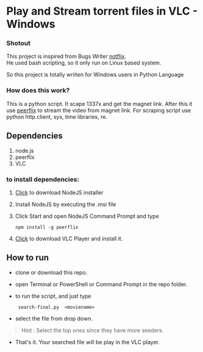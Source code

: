 # Play and Stream torrent files in VLC - Windows 

### Shotout
This project is inspired from Bugs Writer [notflix](https://github.com/bugswriter/notflix).  
He used bash scripting, so it only run on Linux based system. 

So this project is totally wriiten for Windows users in Python Language



### How does this work?

This is a python script. It scape 1337x and get the magnet link.
After this it use [peerflix](https://github.com/mafintosh/peerflix) to stream the video from magnet link.
For scraping script use python http.client, sys, time libraries, re.


## Dependencies

1. node.js
1. peerflix
1. VLC


### to install dependencies:

1.  [Click](https://nodejs.org/dist/v16.15.0/node-v16.15.0-x64.msi) to download NodeJS installer

1.  Install NodeJS by executing the .msi file

1.  Click Start and open NodeJS Command Prompt and type<p>
    ```npm install -g peerflix ```

1.  [Click](https://mirrors.estointernet.in/videolan/vlc/3.0.3/win64/vlc-3.0.3-win64.exe) to download VLC Player and install it.


## How to run

- clone or download this repo. 
- open Terminal or PowerShell or Command Prompt in the repo folder.
- to run the script,  and just type <p>
``` search-final.py  <moviename>```

- select the file from drop down. 
> Hint : Select the top ones since they have more seeders.

- That's it. Your searched file will be play in the VLC player.
